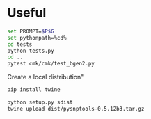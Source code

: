 # Useful

```bash
set PROMPT=$P$G
set pythonpath=%cd%
cd tests
python tests.py
cd ..
pytest cmk/cmk/test_bgen2.py
```

Create a local distribution"

```bash
pip install twine

python setup.py sdist
twine upload dist/pysnptools-0.5.12b3.tar.gz

```